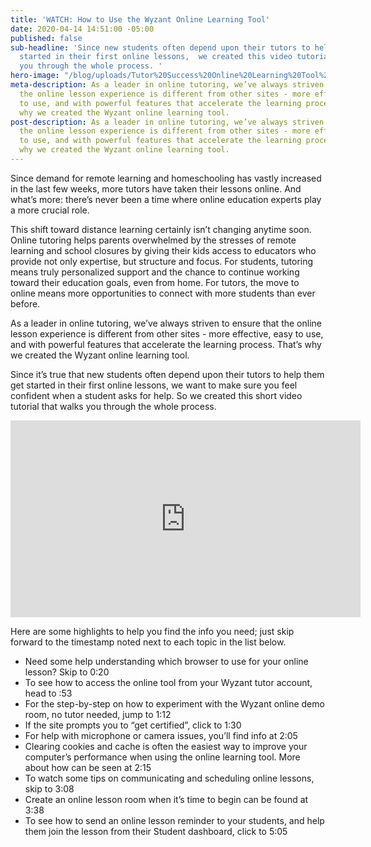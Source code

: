 ```yaml
---
title: 'WATCH: How to Use the Wyzant Online Learning Tool'
date: 2020-04-14 14:51:00 -05:00
published: false
sub-headline: 'Since new students often depend upon their tutors to help them get
  started in their first online lessons,  we created this video tutorial that walks
  you through the whole process. '
hero-image: "/blog/uploads/Tutor%20Success%20Online%20Learning%20Tool%20Tutorial.png"
meta-description: As a leader in online tutoring, we’ve always striven to ensure that
  the online lesson experience is different from other sites - more effective, easy
  to use, and with powerful features that accelerate the learning process. That’s
  why we created the Wyzant online learning tool.
post-description: As a leader in online tutoring, we’ve always striven to ensure that
  the online lesson experience is different from other sites - more effective, easy
  to use, and with powerful features that accelerate the learning process. That’s
  why we created the Wyzant online learning tool.
---
```


Since demand for remote learning and homeschooling has vastly increased in the last few weeks, more tutors have taken their lessons online. And what’s more: there’s never been a time where online education experts play a more crucial role. 

This shift toward distance learning certainly isn’t changing anytime soon. Online tutoring helps parents overwhelmed by the stresses of remote learning and school closures by giving their kids access to educators who provide not only expertise, but structure and focus. For students, tutoring means truly personalized support and the chance to continue working toward their education goals, even from home. For tutors, the move to online means more opportunities to connect with more students than ever before.

As a leader in online tutoring, we’ve always striven to ensure that the online lesson experience is different from other sites - more effective, easy to use, and with powerful features that accelerate the learning process. That’s why we created the Wyzant online learning tool. 

Since it’s true that new students often depend upon their tutors to help them get started in their first online lessons, we want to make sure you feel confident when a student asks for help. So we created this short video tutorial that walks you through the whole process. <br />

<iframe width="560" height="315" src="https://www.youtube.com/embed/Facdc1JvYWA" frameborder="0" allow="accelerometer; autoplay; encrypted-media; gyroscope; picture-in-picture" allowfullscreen></iframe>

Here are some highlights to help you find the info you need; just skip forward to the timestamp noted next to each topic in the list below.
<br />
* Need some help understanding which browser to use for your online lesson? Skip to 0:20
* To see how to access the online tool from your Wyzant tutor account, head to :53
* For the step-by-step on how to experiment with the Wyzant online demo room, no tutor needed, jump to 1:12
* If the site prompts you to “get certified”, click to 1:30
* For help with microphone or camera issues, you’ll find info at 2:05
* Clearing cookies and cache is often the easiest way to improve your computer’s performance when using the online learning tool. More about how can be seen at 2:15
* To watch some tips on communicating and scheduling online lessons, skip to 3:08
* Create an online lesson room when it’s time to begin can be found at 3:38
* To see how to send an online lesson reminder to your students, and help them join the lesson from their Student dashboard, click to 5:05
